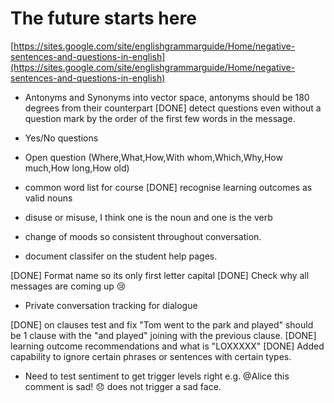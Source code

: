 # The future starts here

[https://sites.google.com/site/englishgrammarguide/Home/negative-sentences-and-questions-in-english](https://sites.google.com/site/englishgrammarguide/Home/negative-sentences-and-questions-in-english)

* Antonyms and Synonyms into vector space, antonyms should be 180 degrees from their counterpart
[DONE] detect questions even without a question mark by the order of the first few words in the message.
* Yes/No questions 
* Open question (Where,What,How,With whom,Which,Why,How much,How long,How old)
* common word list for course
[DONE] recognise learning outcomes as valid nouns


* disuse or misuse, I think one is the noun and one is the verb

* change of moods so consistent throughout conversation.
* document classifer on the student help pages.

[DONE] Format name so its only first letter capital
[DONE] Check why all messages are coming up :cry:
* Private conversation tracking for dialogue

[DONE] on clauses test and fix "Tom went to the park and played" should be 1 clause with the "and played" joining with the previous clause.
[DONE] learning outcome recommendations and what is "LOXXXXX"
[DONE] Added capability to ignore certain phrases or sentences with certain types.
* Need to test sentiment to get trigger levels right e.g. @Alice this comment is sad! :disappointed: does not trigger a sad face.
